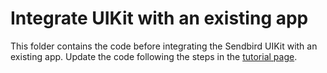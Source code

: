 # Integrate UIKit with an existing app

This folder contains the code before integrating the Sendbird UIKit with an existing app.
Update the code following the steps in the [tutorial page](https://sendbird.com/docs/chat/uikit/v3/android/tutorial/integrate-with-existing-app).
